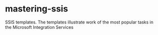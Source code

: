 # mastering-ssis
SSIS templates. The templates illustrate work of the most popular tasks in the Microsoft Integration Services
